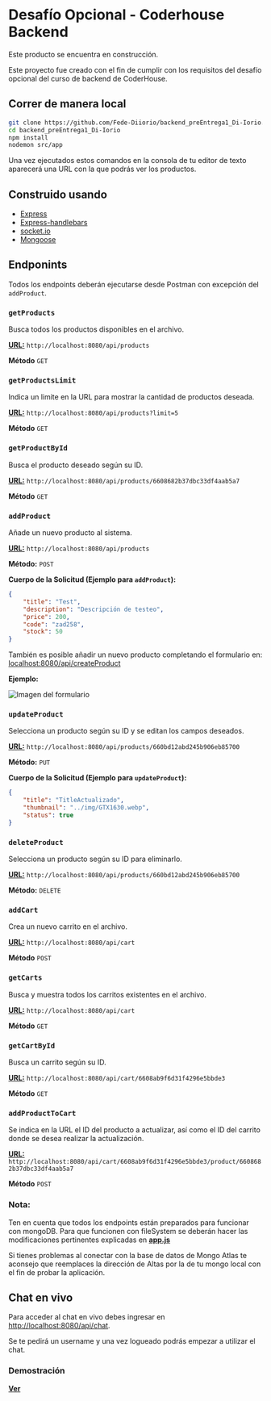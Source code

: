 # Desafío Opcional - Coderhouse Backend

Este producto se encuentra en construcción.

Este proyecto fue creado con el fin de cumplir con los requisitos del desafío opcional del curso de backend de CoderHouse.

## Correr de manera local
```bash
git clone https://github.com/Fede-Diiorio/backend_preEntrega1_Di-Iorio.git
cd backend_preEntrega1_Di-Iorio
npm install
nodemon src/app
```

Una vez ejecutados estos comandos en la consola de tu editor de texto aparecerá una URL con la que podrás ver los productos.

## Construido usando

- [Express](https://www.npmjs.com/package/express)
- [Express-handlebars](https://handlebarsjs.com/guide/#what-is-handlebars)
- [socket.io](https://socket.io/docs/v4/)
- [Mongoose](https://mongoosejs.com/docs/guide.html)

## Endponints

Todos los endpoints deberán ejecutarse desde Postman con excepción del `addProduct`.

### `getProducts`

Busca todos los productos disponibles en el archivo.

[**URL:**](http://localhost:8080/api/products) `http://localhost:8080/api/products`

**Método** `GET`

### `getProductsLimit`

Indica un limite en la URL para mostrar la cantidad de productos deseada.

[**URL:**](http://localhost:8080/api/products?limit=5) `http://localhost:8080/api/products?limit=5`

**Método** `GET`

### `getProductById`

Busca el producto deseado según su ID.

[**URL:**](http://localhost:8080/api/products/6608682b37dbc33df4aab5a7) `http://localhost:8080/api/products/6608682b37dbc33df4aab5a7`

**Método** `GET`

### `addProduct`

Añade un nuevo producto al sistema.

[**URL:**](http://localhost:8080/api/products) `http://localhost:8080/api/products`

**Método:** `POST`

**Cuerpo de la Solicitud (Ejemplo para `addProduct`):**
```json
{
    "title": "Test",
    "description": "Descripción de testeo",
    "price": 200,
    "code": "zad258",
    "stock": 50
}
````
También es posible añadir un nuevo producto completando el formulario en: [localhost:8080/api/createProduct](http://localhost:8080/api/createProduct)

**Ejemplo:**

![Imagen del formulario](https://github.com/Fede-Diiorio/backend_Entregas_Di-Iorio/blob/optional/public/img/ejemploForm.png?raw=true)

### `updateProduct`

Selecciona un producto según su ID y se editan los campos deseados.

[**URL:**](http://localhost:8080/api/products/660bd12abd245b906eb85700) `http://localhost:8080/api/products/660bd12abd245b906eb85700`

**Método:** `PUT`

**Cuerpo de la Solicitud (Ejemplo para `updateProduct`):**
```json
{
    "title": "TitleActualizado",
    "thumbnail": "../img/GTX1630.webp",
    "status": true
}
````

### `deleteProduct`

Selecciona un producto según su ID para eliminarlo.

[**URL:**](http://localhost:8080/api/products/660bd12abd245b906eb85700) `http://localhost:8080/api/products/660bd12abd245b906eb85700`

**Método:** `DELETE`

### `addCart`

Crea un nuevo carrito en el archivo.

[**URL:**](http://localhost:8080/api/cart) `http://localhost:8080/api/cart`

**Método** `POST`

### `getCarts`

Busca y muestra todos los carritos existentes en el archivo.

[**URL:**](http://localhost:8080/api/cart) `http://localhost:8080/api/cart`

**Método** `GET`

### `getCartById`

Busca un carrito según su ID.

[**URL:**](http://localhost:8080/api/cart/6608ab9f6d31f4296e5bbde3) `http://localhost:8080/api/cart/6608ab9f6d31f4296e5bbde3`

**Método** `GET`

### `addProductToCart`

Se indica en la URL el ID del producto a actualizar, así como el ID del carrito donde se desea realizar la actualización.

[**URL:**](http://localhost:8080/api/cart/6608ab9f6d31f4296e5bbde3/product/6608682b37dbc33df4aab5a7) `http://localhost:8080/api/cart/6608ab9f6d31f4296e5bbde3/product/6608682b37dbc33df4aab5a7`

**Método** `POST`

### Nota:

Ten en cuenta que todos los endpoints están preparados para funcionar con mongoDB. Para que funcionen con fileSystem se deberán hacer las modificaciones pertinentes explicadas en [**app.js**](https://github.com/Fede-Diiorio/backend_Entregas_Di-Iorio/blob/optional/src/app.js)

Si tienes problemas al conectar con la base de datos de Mongo Atlas te aconsejo que reemplaces la dirección de Altas por la de tu mongo local con el fin de probar la aplicación.

## Chat en vivo

Para acceder al chat en vivo debes ingresar en [http://localhost:8080/api/chat](http://localhost:8080/api/chat).

Se te pedirá un username y una vez logueado podrás empezar a utilizar el chat.

### Demostración

[**Ver**](https://youtu.be/FI2g8ZqlydQ)